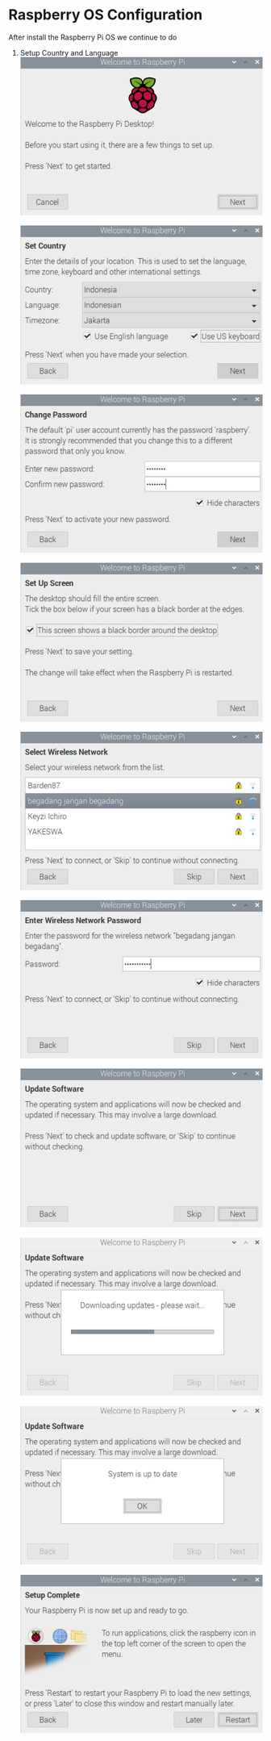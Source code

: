 # Raspberry OS Configuration
After install the Raspberry Pi OS we continue to do <br/>
1. Setup Country and Language
![alt tag](https://github.com/NowDB/Raspberry-Pi-Tutorial/raw/main/install_2/1.png)<br/><br/>
![alt tag](https://github.com/NowDB/Raspberry-Pi-Tutorial/raw/main/install_2/2.png)<br/><br/>
![alt tag](https://github.com/NowDB/Raspberry-Pi-Tutorial/raw/main/install_2/3.png)<br/><br/>
![alt tag](https://github.com/NowDB/Raspberry-Pi-Tutorial/raw/main/install_2/4.png)<br/><br/>
![alt tag](https://github.com/NowDB/Raspberry-Pi-Tutorial/raw/main/install_2/5.png)<br/><br/>
![alt tag](https://github.com/NowDB/Raspberry-Pi-Tutorial/raw/main/install_2/6.png)<br/><br/>
![alt tag](https://github.com/NowDB/Raspberry-Pi-Tutorial/raw/main/install_2/7.png)<br/><br/>
![alt tag](https://github.com/NowDB/Raspberry-Pi-Tutorial/raw/main/install_2/8.png)<br/><br/>
![alt tag](https://github.com/NowDB/Raspberry-Pi-Tutorial/raw/main/install_2/9.png)<br/><br/>
![alt tag](https://github.com/NowDB/Raspberry-Pi-Tutorial/raw/main/install_2/10.png)<br/><br/>